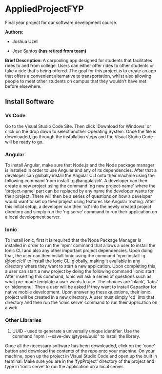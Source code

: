 # AppliedProjectFYP
Final year project for our software development course. 

**Authors:**

 - Joshua Uzell

 - Jose Santos **(has retired from team)**
   
**Brief Description:**
A carpooling app designed for students that facilitates rides to and from college. Users can either offer rides to other students or take a ride that's being offered. The goal for this project is to create an app that offers a convenient alternative to transportation, whilst also allowing people to meet other students on campus that they wouldn't have met before elsewhere.


## Install Software
### Vs Code
Go to the Visual Studio Code Site. Then click 'Download for Windows' or click on the drop down to select another Operating System. Once the file is downloaded, go through the installation steps and the Visual Studio Code will be ready to go.

### Angular
To install Angular, make sure that Node.js and the Node package manager is installed in order to use Angular and any of its dependencies. After that a developer can globally install the Angular CLI onto their machine using the following command 'npm install -g @angular/cli'. A developer can then create a new project using the command 'ng new project-name' where the 'project-name' part can be replaced by any name the developer wants for their project. There will then be a series of questions on how a developer would want to set up their project using features like Angular routing. After this initial setup, a developer can then 'cd' into the newly created project directory and simply run the 'ng serve' command to run their application on a local development server.

### Ionic
To install Ionic, first it is required that the Node Package Manager is installed in order to run the 'npm' command that allows a user to install the Ionic CLI and also any other important project dependencies. Upon doing that, the user can then install Ionic using the command 'npm install -g @ionic/cli' to install the Ionic CLI globally, making it available in any directory where they want to start a new application. 
Upon completing this, a user can start a new project by doing the following command 'ionic start'. After inserting this command, Ionic will ask a series of questions such as what pre-made template a user wants to use. The choices are 'blank', 'tabs' or 'sidemenu'. Then a user will be asked if they want to install Capacitor for native mobile development. Upon answering these questions, their ionic project will be created in a new directory. A user must simply 'cd' into that directory and then run the 'ionic serve' command to run their application on a web

### Other Libraries
1. UUID - used to generate a universally unique identifier. Use the command "npm i --save-dev @types/uuid" to install the library.

Once all the necessary software has been downloaded, click on the 'code' button and download the contents of the repo onto your machine. On your machine, open up the project in Visual Studio Code and open up the built in terminal. Make sure you are in the 'fypProject' directory of the project and type in 'ionic serve' to run the application on a local server.
